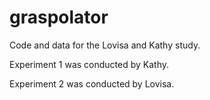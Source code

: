 # graspolator
Code and data for the Lovisa and Kathy study.

Experiment 1 was conducted by Kathy.

Experiment 2 was conducted by Lovisa. 
 
  
 